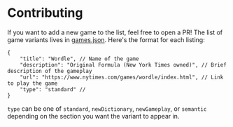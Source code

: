 # Contributing

If you want to add a new game to the list, feel free to open a PR! The list of game variants lives in [games.json](./games.json). Here's the format for each listing:
```
{
	"title": "Wordle", // Name of the game
	"description": "Original Formula (New York Times owned)", // Brief description of the gameplay
	"url": "https://www.nytimes.com/games/wordle/index.html", // Link to play the game
	"type": "standard" //
}
```
`type` can be one of `standard`, `newDictionary`, `newGameplay`, or `semantic` depending on the section you want the variant to appear in.